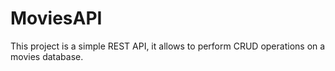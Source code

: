 # MoviesAPI
This project is a simple REST API, it allows to perform CRUD operations on a movies database.
